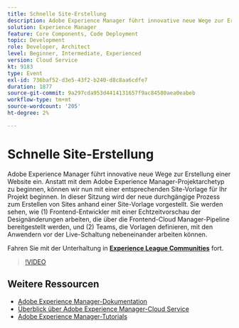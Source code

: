 ```yaml
---
title: Schnelle Site-Erstellung
description: Adobe Experience Manager führt innovative neue Wege zur Erstellung einer Website ein. Anstatt mit dem Adobe Experience Manager-Projektarchetyp zu beginnen, können wir nun mit einer entsprechenden Site-Vorlage für Ihr Projekt beginnen. In dieser Sitzung wird der neue durchgängige Prozess zum Erstellen von Sites anhand einer Site-Vorlage vorgestellt. Sie werden sehen, wie (1) Frontend-Entwickler mit einer Echtzeitvorschau der Designänderungen arbeiten, die über die Frontend-Cloud Manager-Pipeline bereitgestellt werden, und (2) Teams, die Vorlagen definieren, mit den Anwendern vor der Live-Schaltung nebeneinander arbeiten können.
solution: Experience Manager
feature: Core Components, Code Deployment
topic: Development
role: Developer, Architect
level: Beginner, Intermediate, Experienced
version: Cloud Service
kt: 9183
type: Event
exl-id: 736baf52-d3e5-43f2-b240-d8c8aa6cdfe7
duration: 1877
source-git-commit: 9a297cda953d4414131657f9ac84580aea0eabeb
workflow-type: tm+mt
source-wordcount: '205'
ht-degree: 2%

---
```


# Schnelle Site-Erstellung

Adobe Experience Manager führt innovative neue Wege zur Erstellung einer Website ein. Anstatt mit dem Adobe Experience Manager-Projektarchetyp zu beginnen, können wir nun mit einer entsprechenden Site-Vorlage für Ihr Projekt beginnen. In dieser Sitzung wird der neue durchgängige Prozess zum Erstellen von Sites anhand einer Site-Vorlage vorgestellt. Sie werden sehen, wie (1) Frontend-Entwickler mit einer Echtzeitvorschau der Designänderungen arbeiten, die über die Frontend-Cloud Manager-Pipeline bereitgestellt werden, und (2) Teams, die Vorlagen definieren, mit den Anwendern vor der Live-Schaltung nebeneinander arbeiten können.

Fahren Sie mit der Unterhaltung in **[Experience League Communities](https://adobe.ly/2Y4sJMf)** fort.

>[!VIDEO](https://video.tv.adobe.com/v/337721/?quality=12&learn=on&hidetitle=true)

## Weitere Ressourcen

- [Adobe Experience Manager-Dokumentation](https://experienceleague.adobe.com/docs/experience-manager-cloud-service.html)
- [Überblick über Adobe Experience Manager-Cloud Service](https://experienceleague.adobe.com/docs/experience-manager-cloud-service/overview/home.html)
- [Adobe Experience Manager-Tutorials](https://experienceleague.adobe.com/docs/experience-manager-tutorials.html)
